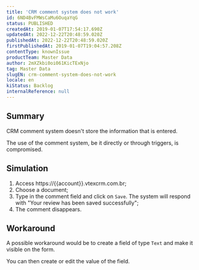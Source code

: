 ```yaml
---
title: 'CRM comment system does not work'
id: 6ND4BvFMWsCaMu6OuqaYqG
status: PUBLISHED
createdAt: 2019-01-07T17:54:17.690Z
updatedAt: 2022-12-22T20:48:59.020Z
publishedAt: 2022-12-22T20:48:59.020Z
firstPublishedAt: 2019-01-07T19:04:57.208Z
contentType: knownIssue
productTeam: Master Data
author: 2mXZkbi0oi061KicTExNjo
tag: Master Data
slugEN: crm-comment-system-does-not-work
locale: en
kiStatus: Backlog
internalReference: null
---
```


## Summary

CRM comment system doesn't store the information that is entered.

The use of the comment system, be it directly or through triggers, is compromised.

## Simulation

1. Access https://{{account}}.vtexcrm.com.br;
2. Choose a document;
3. Type in the comment field and click on `Save`. The system will respond with "Your review has been saved successfully";
4. The comment disappears.

## Workaround

A possible workaround would be to create a field of type `Text` and make it visible on the form.

You can then create or edit the value of the field.

